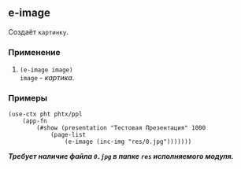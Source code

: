 ## e-image
Создаёт `картинку`.

### Применение

1. `(e-image image)`<br>
`image` - _картика_.

### Примеры

```pihta
(use-ctx pht phtx/ppl
    (app-fn
        (#show (presentation "Тестовая Презентация" 1000
            (page-list
                (e-image (inc-img "res/0.jpg")))))))
```

***Требует наличие файла `0.jpg` в папке `res` исполняемого модуля.***